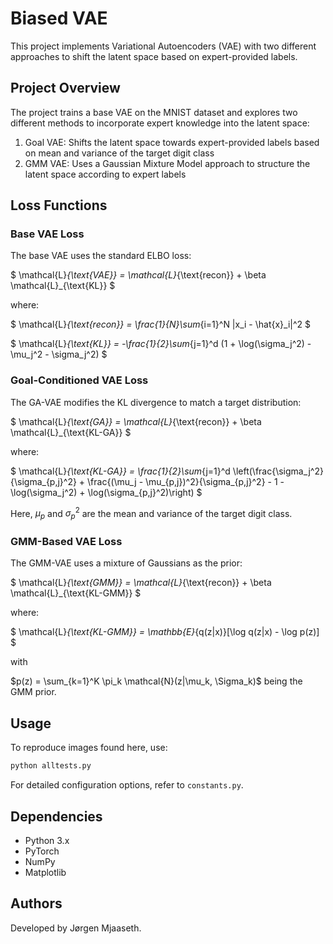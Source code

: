 # Biased VAE

This project implements Variational Autoencoders (VAE) with two different approaches to shift the latent space based on expert-provided labels.

## Project Overview

The project trains a base VAE on the MNIST dataset and explores two different methods to incorporate expert knowledge into the latent space:

1. Goal VAE: Shifts the latent space towards expert-provided labels based on mean and variance of the target digit class
2. GMM VAE: Uses a Gaussian Mixture Model approach to structure the latent space according to expert labels


## Loss Functions

### Base VAE Loss
The base VAE uses the standard ELBO loss:

$
\mathcal{L}_{\text{VAE}} = \mathcal{L}_{\text{recon}} + \beta \mathcal{L}_{\text{KL}}
$

where:

$
\mathcal{L}_{\text{recon}} = \frac{1}{N}\sum_{i=1}^N \|x_i - \hat{x}_i\|^2
$

$
\mathcal{L}_{\text{KL}} = -\frac{1}{2}\sum_{j=1}^d (1 + \log(\sigma_j^2) - \mu_j^2 - \sigma_j^2)
$

### Goal-Conditioned VAE Loss
The GA-VAE modifies the KL divergence to match a target distribution:

$
\mathcal{L}_{\text{GA}} = \mathcal{L}_{\text{recon}} + \beta \mathcal{L}_{\text{KL-GA}}
$

where:

$
\mathcal{L}_{\text{KL-GA}} = \frac{1}{2}\sum_{j=1}^d \left(\frac{\sigma_j^2}{\sigma_{p,j}^2} + \frac{(\mu_j - \mu_{p,j})^2}{\sigma_{p,j}^2} - 1 - \log(\sigma_j^2) + \log(\sigma_{p,j}^2)\right)
$

Here, $\mu_p$ and $\sigma_p^2$ are the mean and variance of the target digit class.

### GMM-Based VAE Loss
The GMM-VAE uses a mixture of Gaussians as the prior:

$
\mathcal{L}_{\text{GMM}} = \mathcal{L}_{\text{recon}} + \beta \mathcal{L}_{\text{KL-GMM}}
$

where:

$
\mathcal{L}_{\text{KL-GMM}} = \mathbb{E}_{q(z|x)}[\log q(z|x) - \log p(z)]
$

with 

$p(z) = \sum_{k=1}^K \pi_k \mathcal{N}(z|\mu_k, \Sigma_k)$ being the GMM prior.

## Usage
To reproduce images found here, use:
```bash
python alltests.py
```

For detailed configuration options, refer to `constants.py`.

## Dependencies
- Python 3.x
- PyTorch
- NumPy
- Matplotlib

## Authors
Developed by Jørgen Mjaaseth.